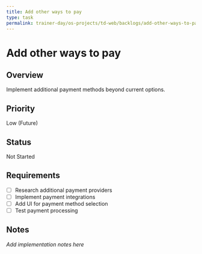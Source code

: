 ```yaml
---
title: Add other ways to pay
type: task
permalink: trainer-day/os-projects/td-web/backlogs/add-other-ways-to-pay
---
```


# Add other ways to pay

## Overview
Implement additional payment methods beyond current options.

## Priority
Low (Future)

## Status
Not Started

## Requirements
- [ ] Research additional payment providers
- [ ] Implement payment integrations
- [ ] Add UI for payment method selection
- [ ] Test payment processing

## Notes
_Add implementation notes here_